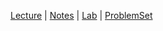 [Lecture](https://youtu.be/zrCLRC3Ci1c) |
[Notes](https://cs50.harvard.edu/x/2022/notes/7/) |
[Lab](https://cs50.harvard.edu/x/2022/labs/7/) |
[ProblemSet](https://cs50.harvard.edu/x/2022/psets/7/)
